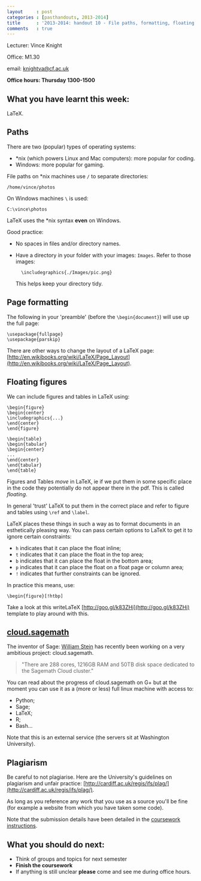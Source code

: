 ```yaml
---
layout     : post
categories : [pasthandouts, 2013-2014]
title      : '2013-2014: handout 10 - File paths, formatting, floating figures, cloud.sagemath, plagiarism and next semester.'
comments   : true
---
```

Lecturer: Vince Knight

Office: M1.30

email: knightva@cf.ac.uk

**Office hours: Thursday 1300-1500**

## What you have learnt this week:

LaTeX.

## Paths

There are two (popular) types of operating systems:

- *nix (which powers Linux and Mac computers): more popular for coding.
- Windows: more popular for gaming.

File paths on *nix machines use `/` to separate directories:

    /home/vince/photos

On Windows machines `\` is used:

    C:\vince\photos

LaTeX uses the *nix syntax **even** on Windows.

Good practice:

- No spaces in files and/or directory names.
- Have a directory in your folder with your images: `Images`. Refer to those images:

        \includegraphics{./Images/pic.png}

    This helps keep your directory tidy.

## Page formatting

The following in your 'preamble' (before the `\begin{document}`) will use up the full page:

    \usepackage{fullpage}
    \usepackage{parskip}

There are other ways to change the layout of a LaTeX page: [http://en.wikibooks.org/wiki/LaTeX/Page_Layout](http://en.wikibooks.org/wiki/LaTeX/Page_Layout).

## Floating figures

We can include figures and tables in LaTeX using:

    \begin{figure}
    \begin{center}
    \includegraphics{...}
    \end{center}
    \end{figure}

    \begin{table}
    \begin{tabular}
    \begin{center}
    ...
    \end{center}
    \end{tabular}
    \end{table}

Figures and Tables _move_ in LaTeX, ie if we put them in some specific place in the code they potentially do not appear there in the pdf. This is called _floating_.

In general 'trust' LaTeX to put them in the correct place and refer to figure and tables using `\ref` and `\label`.

LaTeX places these things in such a way as to format documents in an esthetically pleasing way. You can pass certain options to LaTeX to get it to ignore certain constraints:

- `h` indicates that it can place the float inline;
- `t` indicates that it can place the float in the top area;
- `b` indicates that it can place the float in the bottom area;
- `p` indicates that it can place the float on a float page or column area;
- `!` indicates that further constraints can be ignored.

In practice this means, use:

    \begin{figure}[!htbp]

Take a look at this writeLaTeX [http://goo.gl/k83ZHi](http://goo.gl/k83ZHi) template to play around with this.

## [cloud.sagemath](https://cloud.sagemath.com/)

The inventor of Sage: [William Stein](http://goo.gl/bkzDDP) has recently been working on a very ambitious project: cloud.sagemath.

> "There are 288 cores, 1216GB RAM and 50TB disk space dedicated to the Sagemath Cloud cluster."

You can read about the progress of cloud.sagemath on G+ but at the moment you can use it as a (more or less) full linux machine with access to:

- Python;
- Sage;
- LaTeX;
- R;
- Bash...

Note that this is an external service (the servers sit at Washington University).

## Plagiarism

Be careful to not plagiarise. Here are the University's guidelines on plagiarism and unfair practice: [http://cardiff.ac.uk/regis/ifs/plag/](http://cardiff.ac.uk/regis/ifs/plag/).

As long as you reference any work that you use as a source you'll be fine (for example a website from which you have taken some code).

Note that the submission details have been detailed in the [coursework instructions]({{site.baseurl}}/Assessment/IndividualCoursework/).

## What you should do next:

- Think of groups and topics for next semester
- **Finish the coursework**
- If anything is still unclear **please** come and see me during office hours.
